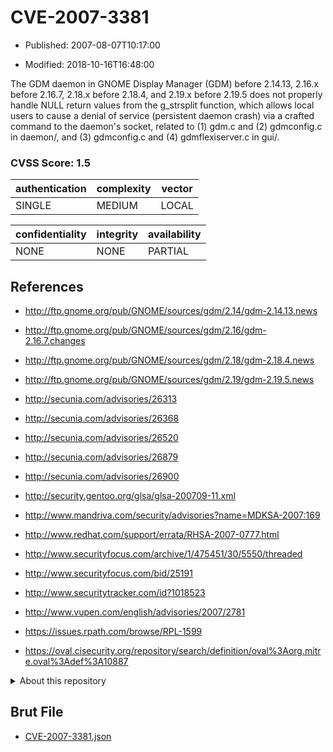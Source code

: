# CVE-2007-3381

- Published: 2007-08-07T10:17:00

- Modified: 2018-10-16T16:48:00

The GDM daemon in GNOME Display Manager (GDM) before 2.14.13, 2.16.x before 2.16.7, 2.18.x before 2.18.4, and 2.19.x before 2.19.5 does not properly handle NULL return values from the g_strsplit function, which allows local users to cause a denial of service (persistent daemon crash) via a crafted command to the daemon's socket, related to (1) gdm.c and (2) gdmconfig.c in daemon/, and (3) gdmconfig.c and (4) gdmflexiserver.c in gui/.

### CVSS Score: **1.5**

| authentication | complexity | vector |
| --- | --- | --- |
| SINGLE | MEDIUM | LOCAL |

| confidentiality | integrity | availability |
| --- | --- | --- |
| NONE | NONE | PARTIAL |

## References

* http://ftp.gnome.org/pub/GNOME/sources/gdm/2.14/gdm-2.14.13.news

* http://ftp.gnome.org/pub/GNOME/sources/gdm/2.16/gdm-2.16.7.changes

* http://ftp.gnome.org/pub/GNOME/sources/gdm/2.18/gdm-2.18.4.news

* http://ftp.gnome.org/pub/GNOME/sources/gdm/2.19/gdm-2.19.5.news

* http://secunia.com/advisories/26313

* http://secunia.com/advisories/26368

* http://secunia.com/advisories/26520

* http://secunia.com/advisories/26879

* http://secunia.com/advisories/26900

* http://security.gentoo.org/glsa/glsa-200709-11.xml

* http://www.mandriva.com/security/advisories?name=MDKSA-2007:169

* http://www.redhat.com/support/errata/RHSA-2007-0777.html

* http://www.securityfocus.com/archive/1/475451/30/5550/threaded

* http://www.securityfocus.com/bid/25191

* http://www.securitytracker.com/id?1018523

* http://www.vupen.com/english/advisories/2007/2781

* https://issues.rpath.com/browse/RPL-1599

* https://oval.cisecurity.org/repository/search/definition/oval%3Aorg.mitre.oval%3Adef%3A10887

<details>
<summary>About this repository</summary> 

  This repository is part of the project [Live Hack CVE](https://github.com/Live-Hack-CVE). Main website can be found [www.live-hack.org](https://www.live-hack.org) 
  
  Made by [Sn0wAlice](https://github.com/Sn0wAlice) for the people that care about security and need to have a feed of the latest CVEs. Hope you enjoy it, don't forget to star the repo and follow me on [Twitter](https://twitter.com/Sn0wAlice) and [Github](https://github.com/Sn0wAlice). And that is my [personnal website](https://www.alice-snow.me/)

  - [Home Page](https://github.com/Live-Hack-CVE)
  - [Framework](https://github.com/Live-Hack-CVE/cve-framework)
  - [CVE database](https://github.com/Live-Hack-CVE/full_database)
  - [Changelog](https://github.com/Live-Hack-CVE/Changelog)
</details>

## Brut File

* [CVE-2007-3381.json](https://raw.githubusercontent.com/Live-Hack-CVE/full_database/main/cves/2007/CVE-2007-3381.json)

